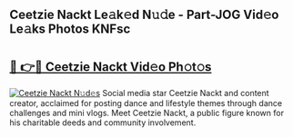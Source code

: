 ## Ceetzie Nackt Le𝚊k𝚎d N𝚞𝚍e - Part-JOG Vid𝚎o Le𝚊ks Photos KNFsc

# <h2><a href="http://fb87swz.evod.top/?m=Ceetzie+Nackt">🔗 👉🔴 Ceetzie Nackt Vid𝚎o Ph𝚘t𝚘s</a></h2>

[![Ceetzie Nackt N𝚞d𝚎s](https://i.imgur.com/8V9OHl7.gif)](http://fb87swz.evod.top/?m=Ceetzie+Nackt)
Social media star Ceetzie Nackt and content creator, acclaimed for posting dance and lifestyle themes through dance challenges and mini vlogs. Meet Ceetzie Nackt, a public figure known for his charitable deeds and community involvement. 
